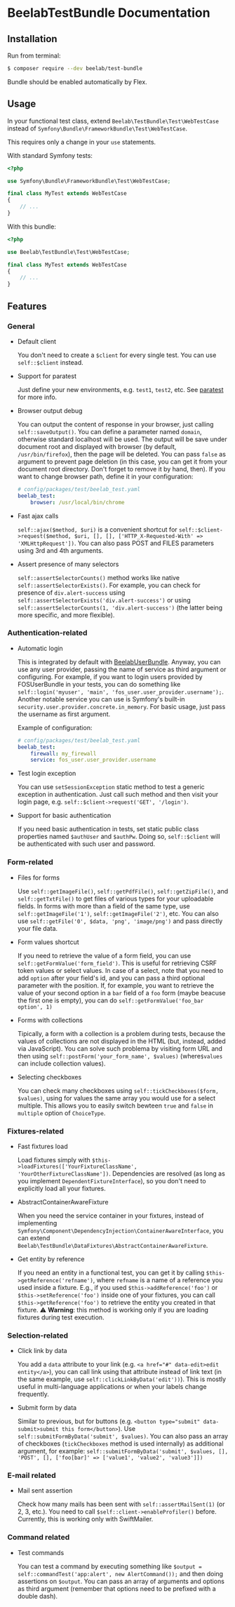 BeelabTestBundle Documentation
==============================

## Installation

Run from terminal:

```bash
$ composer require --dev beelab/test-bundle
```

Bundle should be enabled automatically by Flex.

## Usage

In your functional test class, extend `Beelab\TestBundle\Test\WebTestCase` instead of
`Symfony\Bundle\FrameworkBundle\Test\WebTestCase`.

This requires only a change in your ``use`` statements.

With standard Symfony tests:
```php
<?php

use Symfony\Bundle\FrameworkBundle\Test\WebTestCase;

final class MyTest extends WebTestCase
{
    // ...
}
```

With this bundle:
```php
<?php

use Beelab\TestBundle\Test\WebTestCase;

final class MyTest extends WebTestCase
{
    // ...
}
```

## Features

### General

* Default client

  You don't need to create a `$client` for every single test.
  You can use `self::$client` instead.

* Support for paratest

  Just define your new environments, e.g. `test1`, `test2`, etc.
  See [paratest](https://github.com/brianium/paratest) for more info.

* Browser output debug

  You can output the content of response in your browser, just calling `self::saveOutput()`.
  You can define a parameter named `domain`, otherwise standard localhost will be used. 
  The output will be save under document root and displayed with browser (by default, `/usr/bin/firefox`),
  then the page will be deleted.
  You can pass `false` as argument to prevent page deletion (in this case, you can get it from your document
  root directory.
  Don't forget to remove it by hand, then).
  If you want to change browser path, define it in your configuration:
  ```yaml
  # config/packages/test/beelab_test.yaml
  beelab_test:
      browser: /usr/local/bin/chrome
  ```

* Fast ajax calls

  `self::ajax($method, $uri)` is a convenient shortcut for
  `self::$client->request($method, $uri, [], [], ['HTTP_X-Requested-With' => 'XMLHttpRequest'])`.
  You can also pass POST and FILES parameters using 3rd and 4th arguments.

* Assert presence of many selectors

  `self::assertSelectorCounts()` method works like native `self::assertSelectorExists()`.
  For example, you can check for presence of `div.alert-success` using 
  `self::assertSelectorExists('div.alert-success')` or using `self::assertSelectorCounts(1, 'div.alert-success')`
  (the latter being more specific, and more flexible).

### Authentication-related

* Automatic login

  This is integrated by default with [BeelabUserBundle](https://github.com/Bee-Lab/BeelabUserBundle).
  Anyway, you can use any user provider, passing the name of service as third argument or configuring.
  For example, if you want to login users provided by FOSUserBundle in your tests, you can do something like
  `self::login('myuser', 'main', 'fos_user.user_provider.username');`.
  Another notable service you can use is Symfony's built-in `security.user.provider.concrete.in_memory`.
  For basic usage, just pass the username as first argument.

  Example of configuration:
  ```yaml
  # config/packages/test/beelab_test.yaml
  beelab_test:
      firewall: my_firewall
      service: fos_user.user_provider.username
  ```

* Test login exception

  You can use `setSessionException` static method to test a generic exception in authentication.
  Just call such method and then visit your login page, e.g. `self::$client->request('GET', '/login')`.
 
* Support for basic authentication

  If you need basic authentication in tests, set static public class properties named `$authUser` and `$authPw`.
  Doing so, `self::$client` will be authenticated with such user and password.

### Form-related

* Files for forms

  Use `self::getImageFile()`, `self::getPdfFile()`, `self::getZipFile()`, and `self::getTxtFile()` to get
  files of various types for your uploadable fields.
  In forms with more than a field of the same type, use `self::getImageFile('1')`, `self::getImageFile('2')`, etc.
  You can also use `self::getFile('0', $data, 'png', 'image/png')` and pass directly your file data.

* Form values shortcut

  If you need to retrieve the value of a form field, you can use `self::getFormValue('form_field')`.
  This is useful for retrieving CSRF token values or select values.
  In case of a select, note that you need to add `option` after your field's id, and you can pass a third 
  optional parameter with the position.
  If, for example, you want to retrieve the value of your second option in a `bar` field of a `foo` form
  (maybe beacuse the first one is empty), you can do `self::getFormValue('foo_bar option', 1)`

* Forms with collections
  
  Tipically, a form with a collection is a problem during tests, because the values of collections are not displayed
  in the HTML (but, instead, added via JavaScript).
  You can solve such problema by visiting form URL and then using `self::postForm('your_form_name', $values)`
  (where`$values` can include collection values).

* Selecting checkboxes

  You can check many checkboxes using `self::tickCheckboxes($form, $values)`, using for values the same
  array you would use for a select multiple. This allows you to easily switch bewteen `true` and `false`
  in `multiple` option of `ChoiceType`.

### Fixtures-related

* Fast fixtures load

  Load fixtures simply with `$this->loadFixtures(['YourFixtureClassName', 'YourOtherFixtureClassName'])`.
  Dependencies are resolved (as long as you implement `DependentFixtureInterface`), so you don't need to explicitly
  load all your fixtures.

* AbstractContainerAwareFixture

  When you need the service container in your fixtures, instead of implementing
  `Symfony\Component\DependencyInjection\ContainerAwareInterface`, you can extend
  `Beelab\TestBundle\DataFixtures\AbstractContainerAwareFixture`.

* Get entity by reference

  If you need an entity in a functional test, you can get it by calling `$this->getReference('refname')`, where
  `refname` is a name of a reference you used inside a fixture.
  E.g., if you used `$this->addReference('foo')` or `$this->setReference('foo')` inside one of your fixtures, you
  can call `$this->getReference('foo')` to retrieve the entity you created in that fixture.
  ⚠️️ **Warning**: this method is working only if you are loading fixtures during test execution.

### Selection-related

* Click link by data

  You add a `data` attribute to your link (e.g. `<a href="#" data-edit>edit entity</a>`), you can call link
  using that attribute instead of link text (in the same example, use `self::clickLinkByData('edit'))`).
  This is mostly useful in multi-language applications or when your labels change frequently.

* Submit form by data

  Similar to previous, but for buttons (e.g. `<button type="submit" data-submit>submit this form</button>`).
  Use `self::submitFormByData('submit', $values)`.
  You can also pass an array of checkboxes (`tickCheckboxes` method is used internally) as additional argument,
  for example:
  `self::submitFormByData('submit', $values, [], 'POST', [], ['foo[bar]' => ['value1', 'value2', 'value3']])`

### E-mail related

* Mail sent assertion

  Check how many mails has been sent with `self::assertMailSent(1)` (or 2, 3, etc.).
  You need to call `$self::client->enableProfiler()` before.
  Currently, this is working only with SwiftMailer.

### Command related

* Test commands

  You can test a command by executing something like `$output = self::commandTest('app:alert', new AlertCommand());`
  and then doing assertions on `$output`. You can pass an array of arguments and options as third argument
  (remember that options need to be prefixed with a double dash).
